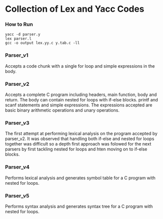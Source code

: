 # Collection of Lex and Yacc Codes

### How to Run

```
yacc -d parser.y
lex parser.l
gcc -o output lex.yy.c y.tab.c -ll
```
### Parser_v1

Accepts a code chunk with a single for loop and simple expressions in the body.

### Parser_v2

Accepts a complete C program including headers, main function, body and return. The body can contain nested for loops with if-else blocks. printf and scanf statements and simple expressions. The expressions accepted are basic binary arithmetic operations and unary operations. 

### Parser_v3

The first attempt at performing lexical analysis on the program accepted by parser_v2. It was observed that handling both if-else and nested for loops together was difficult so a depth first approach was folowed for the next parsers by first tackling nested for loops and hten moving on to if-else blocks.

### Parser_v4

Performs lexical analysis and generates symbol table for a C program with nested for loops.

### Parser_v5

Performs syntax analysis and generates syntax tree for a C program with nested for loops.